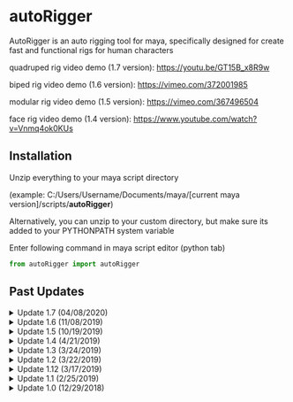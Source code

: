 # autoRigger
AutoRigger is an auto rigging tool for maya, specifically designed for create fast and functional rigs for human characters

quadruped rig video demo (1.7 version): https://youtu.be/GT15B_x8R9w

biped rig video demo (1.6 version): https://vimeo.com/372001985

modular rig video demo (1.5 version): https://vimeo.com/367496504

face rig video demo (1.4 version): https://www.youtube.com/watch?v=Vnmq4ok0KUs

## Installation

Unzip everything to your maya script directory

(example: C:/Users/Username/Documents/maya/[current maya version]/scripts/**autoRigger**)

Alternatively, you can unzip to your custom directory, but make sure its added to your PYTHONPATH system variable 

Enter following command in maya script editor (python tab)
```python
from autoRigger import autoRigger
```

## Past Updates

<details>
  <summary>Update 1.7 (04/08/2020)</summary>
  <p>*added quadruped template</p>
</details>

<details>
  <summary>Update 1.6 (11/08/2019)</summary>
  <p>*added biped template</p>
</details>

<details>
  <summary>Update 1.5 (10/19/2019)</summary>
  <p>*Modular system online</p>
  <p>*New interface and functions</p>
</details>

<details>
  <summary>Update 1.4 (4/21/2019)</summary>
  <p>*Integrated Body and Facial Rigging System</p>
  <p>*Added Face Picker</p>
</details>

<details>
  <summary>Update 1.3 (3/24/2019)</summary>
  <p>*Included Beta Facial Rigging System</p>
</details>

<details>
  <summary>Update 1.2 (3/22/2019)</summary>
  <p>*Fixed IK/FK Arm bugs</p>
  <p>*Updated Foot Roll and Foot Bank</p>
  <p>*Included Flexible Spine Control</p>
</details>

<details>
  <summary>Update 1.12 (3/17/2019)</summary>
  <p>*Fixed Bugs on Arm Result Joint</p>
</details>

<details>
  <summary>Update 1.1 (2/25/2019)</summary>
  <p>*Now support Non-Tpose/Tpose Character Model</p>
  <p>*Included IK/FK switch for Character arm</p>
  <p>*Included Foot Bank attribute</p>
</details>

<details>
  <summary>Update 1.0 (12/29/2018)</summary>
  <p>*Included adjustable spine and finger number</p>
  <p>*Included one-click controller + constraint + default weightpaint</p>
  <p>*Included Fore-arm twist and Foot roll</p>
</details>

